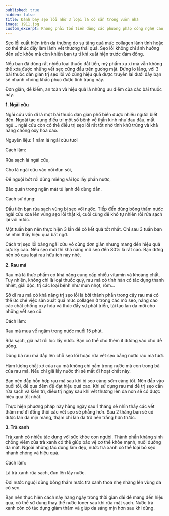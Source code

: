 ```yaml
---
published: true
hidden: false
title: Đánh bay sẹo lồi nhờ 3 loại lá có sẵn trong vườn nhà
image: 1911.jpg
custom_excerpt: Không phải tốn tiền dùng các phương pháp công nghệ cao, mỹ phẩm đắt tiền, 3 bài thuốc dân gian dưới đây sẽ giúp bạn trị sẹo lồi vô cùng hiệu quả.
---
```


Sẹo lồi xuất hiện trên da thường do sự tăng quá mức collagen lành tính hoặc cơ thể thúc đẩy làm lành vết thương thái quá. Sẹo lồi không chỉ ảnh hưởng đến sức khỏe mà còn khiến bạn tự ti khi xuất hiện trước đám đông.

Nếu bạn đã dùng rất nhiều loại thuốc đắt tiền, mỹ phẩm xa xỉ mà vẫn không thể xóa được những vết sẹo cứng đầu trên gương mặt. Đừng lo lắng, với 3 bài thuốc dân gian trị sẹo lồi vô cùng hiệu quả được  truyền lại dưới đây bạn sẽ nhanh chóng khắc phục được tình trạng này.

Đơn giản, dễ kiếm, an toàn và hiệu quả là những ưu điểm của các bài thuốc này.

**1. Ngải cứu**

Ngải cứu vốn dĩ là một bài thuốc dân gian phổ biến được nhiều người biết đến. Ngoài tác dụng điều trị một số bệnh về thần kinh như đau đầu, mất ngủ… ngải cứu còn có thể điều trị sẹo lồi rất tốt nhờ tính khử trùng và khả năng chống oxy hóa cao.

Nguyên liệu: 1 nắm lá ngải cứu tươi

Cách làm:

Rửa sạch lá ngải cứu,

Cho lá ngải cứu vào nồi đun sôi,

Để nguội bớt rồi dùng miếng vải lọc lấy phần nước,

Bảo quản trong ngăn mát tủ lạnh để dùng dần.

Cách sử dụng:

Đầu tiên bạn rửa sạch vùng bị sẹo với nước. Tiếp đến dùng bông thấm nước ngải cứu xoa lên vùng sẹo lồi thật kĩ, cuối cùng để khô tự nhiên rồi rửa sạch lại với nước.

Một tuần bạn nên thực hiện 3 lần để có kết quả tốt nhất. Chỉ sau 3 tuần bạn sẽ nhìn thấy hiệu quả bất ngờ.

Cách trị sẹo lồi bằng ngải cứu vô cùng đơn giản nhưng mang đến hiệu quả cực kỳ cao. Nếu sẹo mới thì khả năng mờ sẹo đến 80% là rất cao. Bạn đừng nên bỏ qua loại rau hữu ích này nhé.

**2. Rau má**

Rau má là thực phẩm có khả năng cung cấp nhiều vitamin và khoáng chất. Tuy nhiên, không chỉ là loại thuốc quý, rau má có tính hàn có tác dụng thanh nhiệt, giải độc, trị các loại bệnh như mụn nhọt, rôm…

Sở dĩ rau má có khả năng trị sẹo lồi là bởi thành phần trong cây rau má có thể ức chế việc sản xuất quá mức collagen ở trong các mô sẹo, nâng cao các chất chống oxy hóa và thúc đẩy sự phát triển, tái tạo làn da mới cho những vết sẹo cũ.

Cách làm:

Rau má mua về ngâm trong nước muối 15 phút.

Rửa sạch, giã nát rồi lọc lấy nước. Bạn có thể cho thêm ít đường vào cho dễ uống.

Dùng bã rau má đắp lên chỗ sẹo lồi hoặc rửa vết sẹo bằng nước rau má tươi.

Hàm lượng chất xơ của rau má không chỉ nằm trong nước mà còn trong bã của rau má. Nếu chỉ giã lấy nước thì sẽ mất đi hoạt chất này.

Bạn nên đắp hỗn hợp rau má sau khi bị sẹo càng sớm càng tốt. Nên đắp vào buổi tối, để qua đêm để đạt hiệu quả cao. Khi sử dụng rau má để trị sẹo cần rửa sạch và kiên trì, điều trị ngay sau khi vết thương lên da non sẽ có được hiệu quả tốt nhất.

Thực hiện phương pháp này hàng ngày sau 1 tháng sẽ nhìn thấy các vết thâm mờ đi đồng thời các vết sẹo sẽ phẳng hơn. Sau 2 tháng bạn sẽ có được làn da mịn màng, thậm chí làn da trở nên trắng hơn trước.

**3. Trà xanh**

Trà xanh có nhiều tác dụng với sức khỏe con người. Thành phần kháng sinh chống viêm của trà xanh có thể giúp bảo vệ cơ thể khỏe mạnh, nuôi dưỡng da mặt. Ngoài những tác dụng làm đẹp, nước trà xanh có thể loại bỏ sẹo nhanh chóng và hiệu quả.

Cách làm:

Lá trà xanh rửa sạch, đun lên lấy nước.

Đợi nước nguội dùng bông thấm nước trà xanh thoa nhẹ nhàng lên vùng da có sẹo.

Bạn nên thực hiện cách này hàng ngày trong thời gian dài để mang đến hiệu quả, có thể sử dụng thay thế nước toner sau khi rửa mặt sạch. Nước trà xanh còn có tác dụng giảm thâm và giúp da sáng mịn hơn sau khi dùng.